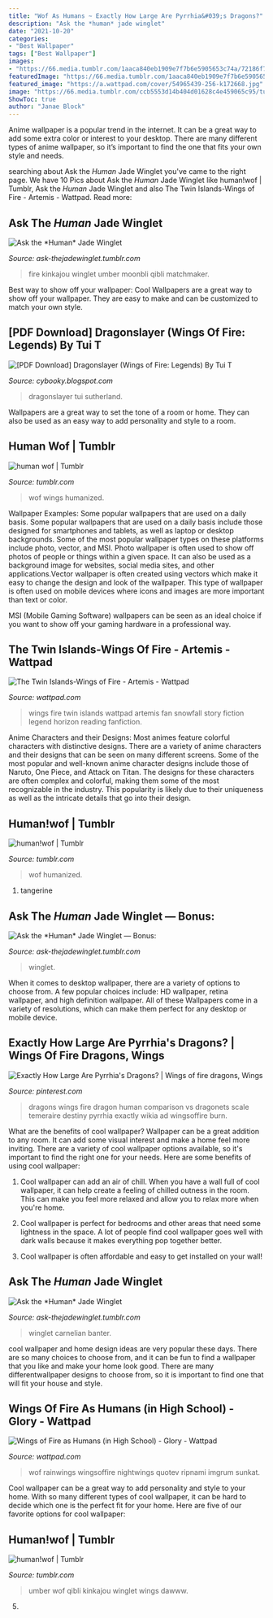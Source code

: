 ```yaml
---
title: "Wof As Humans ~ Exactly How Large Are Pyrrhia&#039;s Dragons?"
description: "Ask the *human* jade winglet"
date: "2021-10-20"
categories:
- "Best Wallpaper"
tags: ["Best Wallpaper"]
images:
- "https://66.media.tumblr.com/1aaca840eb1909e7f7b6e5905653c74a/72186f7752ffd55b-3c/s1280x1920/03049750ac9555d4a7e0e1c6a4692fc882279370.png"
featuredImage: "https://66.media.tumblr.com/1aaca840eb1909e7f7b6e5905653c74a/72186f7752ffd55b-3c/s1280x1920/03049750ac9555d4a7e0e1c6a4692fc882279370.png"
featured_image: "https://a.wattpad.com/cover/54965439-256-k172668.jpg"
image: "https://66.media.tumblr.com/ccb5553d14b404d01628c4e459065c95/tumblr_inline_p16jr0WkXh1uat5n9_400.gifv"
ShowToc: true
author: "Janae Block"
---
```



Anime wallpaper is a popular trend in the internet. It can be a great way to add some extra color or interest to your desktop. There are many different types of anime wallpaper, so it’s important to find the one that fits your own style and needs.

	

		
searching about Ask the *Human* Jade Winglet you've came to the right page. We have 10 Pics about Ask the *Human* Jade Winglet like human!wof | Tumblr, Ask the *Human* Jade Winglet and also The Twin Islands-Wings of Fire - Artemis - Wattpad. Read more:
		
    
## Ask The *Human* Jade Winglet

<img loading=lazy src="https://66.media.tumblr.com/9e04b9a6b4b56e03ab57cdaf97ebc096/tumblr_inline_p3ho4w8SgA1uat5n9_1280.jpg" onerror="this.onerror=null;this.src='https://tse4.mm.bing.net/th?id=OIP.dAsYCUku9sT_5RzcNqv6uQHaF7&amp;pid=15.1';" alt="Ask the *Human* Jade Winglet">

_Source: ask-thejadewinglet.tumblr.com_

>fire kinkajou winglet umber moonbli qibli matchmaker. 

	

Best way to show off your wallpaper:
Cool Wallpapers are a great way to show off your wallpaper. They are easy to make and can be customized to match your own style.

    
## [PDF Download] Dragonslayer (Wings Of Fire: Legends) By Tui T

<img loading=lazy src="https://1.bp.blogspot.com/-Cl9oELllkOA/XnWtW09m3dI/AAAAAAAAAgw/7rEPn-qXcQIbNjLwqiXXbuoN-dd8hjUZwCLcBGAsYHQ/w1200-h630-p-k-no-nu/1270x1270bb.jpg" onerror="this.onerror=null;this.src='https://tse2.mm.bing.net/th?id=OIP.rHsCK7McXGQ9Da6bq8e4mQHaD4&amp;pid=15.1';" alt="[PDF Download] Dragonslayer (Wings of Fire: Legends) By Tui T">

_Source: cybooky.blogspot.com_

>dragonslayer tui sutherland. 

	

Wallpapers are a great way to set the tone of a room or home. They can also be used as an easy way to add personality and style to a room.

    
## Human Wof | Tumblr

<img loading=lazy src="https://66.media.tumblr.com/452be61e236a0c2d0ebe1c8538adf7c4/tumblr_p65rff72ka1widiyyo1_r2_500.png" onerror="this.onerror=null;this.src='https://tse2.mm.bing.net/th?id=OIP.qW-O-jd9OMsUJ0ywKN-2rwHaJV&amp;pid=15.1';" alt="human wof | Tumblr">

_Source: tumblr.com_

>wof wings humanized. 

	

Wallpaper Examples: Some popular wallpapers that are used on a daily basis.
Some popular wallpapers that are used on a daily basis include those designed for smartphones and tablets, as well as laptop or desktop backgrounds. Some of the most popular wallpaper types on these platforms include photo, vector, and MSI. 
Photo wallpaper is often used to show off photos of people or things within a given space. It can also be used as a background image for websites, social media sites, and other applications.Vector wallpaper is often created using vectors which make it easy to change the design and look of the wallpaper. This type of wallpaper is often used on mobile devices where icons and images are more important than text or color. 

MSI (Mobile Gaming Software) wallpapers can be seen as an ideal choice if you want to show off your gaming hardware in a professional way.

    
## The Twin Islands-Wings Of Fire - Artemis - Wattpad

<img loading=lazy src="https://a.wattpad.com/cover/54965439-256-k172668.jpg" onerror="this.onerror=null;this.src='https://tse2.mm.bing.net/th?id=OIP.Ldc998JILzBD6Fa47-q0hAAAAA&amp;pid=15.1';" alt="The Twin Islands-Wings of Fire - Artemis - Wattpad">

_Source: wattpad.com_

>wings fire twin islands wattpad artemis fan snowfall story fiction legend horizon reading fanfiction. 

	

Anime Characters and their Designs: Most animes feature colorful characters with distinctive designs.
There are a variety of anime characters and their designs that can be seen on many different screens. Some of the most popular and well-known anime character designs include those of Naruto, One Piece, and Attack on Titan. The designs for these characters are often complex and colorful, making them some of the most recognizable in the industry. This popularity is likely due to their uniqueness as well as the intricate details that go into their design.

    
## Human!wof | Tumblr

<img loading=lazy src="https://64.media.tumblr.com/452be61e236a0c2d0ebe1c8538adf7c4/tumblr_p65rff72ka1widiyyo1_r2_1280.png" onerror="this.onerror=null;this.src='https://tse3.mm.bing.net/th?id=OIP.LSdieW5aXRBDLpGq8olESAHaJU&amp;pid=15.1';" alt="human!wof | Tumblr">

_Source: tumblr.com_

>wof humanized. 

	

1. tangerine 

    
## Ask The *Human* Jade Winglet — Bonus:

<img loading=lazy src="https://64.media.tumblr.com/993941668524e2fed304dd58404e8b6b/5ab1a292b0a9fcf1-c6/s1280x1920/7107fe665bb58b2788b4a6a46517d36798c44443.png" onerror="this.onerror=null;this.src='https://tse1.mm.bing.net/th?id=OIP.evsGETny4fddSGx4s0YeiAHaFj&amp;pid=15.1';" alt="Ask the *Human* Jade Winglet — Bonus:">

_Source: ask-thejadewinglet.tumblr.com_

>winglet. 

	

When it comes to desktop wallpaper, there are a variety of options to choose from. A few popular choices include: HD wallpaper, retina wallpaper, and high definition wallpaper. All of these Wallpapers come in a variety of resolutions, which can make them perfect for any desktop or mobile device. 

    
## Exactly How Large Are Pyrrhia&#039;s Dragons? | Wings Of Fire Dragons, Wings

<img loading=lazy src="https://i.pinimg.com/736x/19/bc/ae/19bcaef24cc321e1540a71f79f0a3f8e--dragons.jpg" onerror="this.onerror=null;this.src='https://tse4.mm.bing.net/th?id=OIP.BMZXbUK4nvegbFAc0fFjXwHaGK&amp;pid=15.1';" alt="Exactly How Large Are Pyrrhia&#039;s Dragons? | Wings of fire dragons, Wings">

_Source: pinterest.com_

>dragons wings fire dragon human comparison vs dragonets scale temeraire destiny pyrrhia exactly wikia ad wingsoffire burn. 

	

What are the benefits of cool wallpaper?
Wallpaper can be a great addition to any room. It can add some visual interest and make a home feel more inviting. There are a variety of cool wallpaper options available, so it's important to find the right one for your needs. Here are some benefits of using cool wallpaper: 
1. Cool wallpaper can add an air of chill. When you have a wall full of cool wallpaper, it can help create a feeling of chilled outness in the room. This can make you feel more relaxed and allow you to relax more when you're home. 

2. Cool wallpaper is perfect for bedrooms and other areas that need some lightness in the space. A lot of people find cool wallpaper goes well with dark walls because it makes everything pop together better. 

3. Cool wallpaper is often affordable and easy to get installed on your wall!

    
## Ask The *Human* Jade Winglet

<img loading=lazy src="https://66.media.tumblr.com/1aaca840eb1909e7f7b6e5905653c74a/72186f7752ffd55b-3c/s1280x1920/03049750ac9555d4a7e0e1c6a4692fc882279370.png" onerror="this.onerror=null;this.src='https://tse2.mm.bing.net/th?id=OIP.HwUKaJNThwVvFy6CQ2YG8wHaF7&amp;pid=15.1';" alt="Ask the *Human* Jade Winglet">

_Source: ask-thejadewinglet.tumblr.com_

>winglet carnelian banter. 

	

cool wallpaper and home design ideas are very popular these days. There are so many choices to choose from, and it can be fun to find a wallpaper that you like and make your home look good. There are many differentwallpaper designs to choose from, so it is important to find one that will fit your house and style.

    
## Wings Of Fire As Humans (in High School) - Glory - Wattpad

<img loading=lazy src="https://d.wattpad.com/story_parts/787341148/images/15c72ace42f058ac540427034371.jpg" onerror="this.onerror=null;this.src='https://tse4.mm.bing.net/th?id=OIP.kdRx7BHdOQCxttrz-WFuwgHaHa&amp;pid=15.1';" alt="Wings of Fire as Humans (in High School) - Glory - Wattpad">

_Source: wattpad.com_

>wof rainwings wingsoffire nightwings quotev ripnami imgrum sunkat. 

	

Cool wallpaper can be a great way to add personality and style to your home. With so many different types of cool wallpaper, it can be hard to decide which one is the perfect fit for your home. Here are five of our favorite options for cool wallpaper: 

    
## Human!wof | Tumblr

<img loading=lazy src="https://66.media.tumblr.com/ccb5553d14b404d01628c4e459065c95/tumblr_inline_p16jr0WkXh1uat5n9_400.gifv" onerror="this.onerror=null;this.src='https://tse1.mm.bing.net/th?id=OIP.FpcBpuIZqbJj46cqrmkhjQAAAA&amp;pid=15.1';" alt="human!wof | Tumblr">

_Source: tumblr.com_

>umber wof qibli kinkajou winglet wings dawww. 

	

5.

